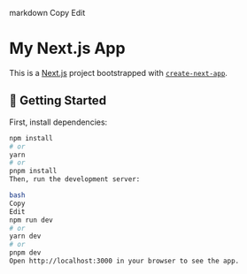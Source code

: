 
markdown
Copy
Edit
# My Next.js App

This is a [Next.js](https://nextjs.org/) project bootstrapped with [`create-next-app`](https://github.com/vercel/next.js/tree/canary/packages/create-next-app).

## 🚀 Getting Started

First, install dependencies:

```bash
npm install
# or
yarn
# or
pnpm install
Then, run the development server:

bash
Copy
Edit
npm run dev
# or
yarn dev
# or
pnpm dev
Open http://localhost:3000 in your browser to see the app.

